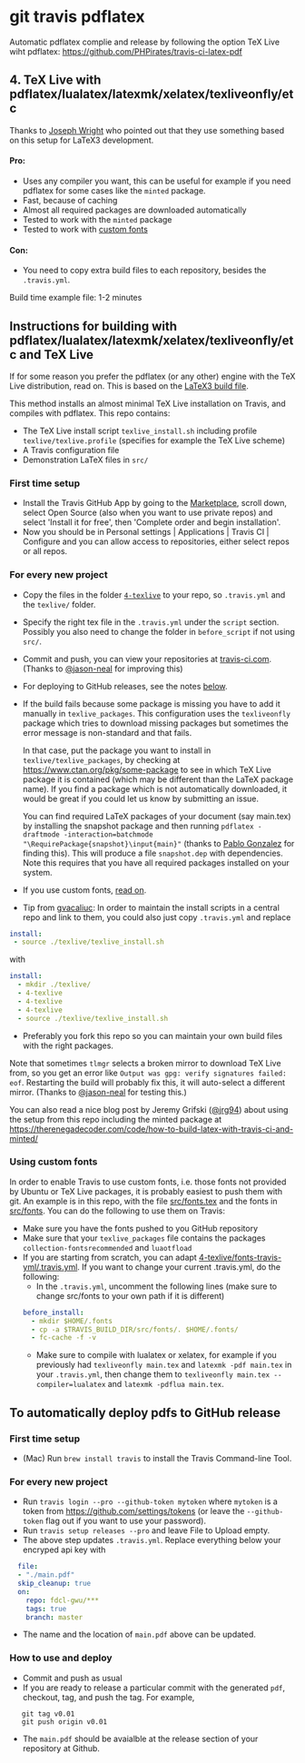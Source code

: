 # git travis pdflatex

Automatic pdflatex complie and release by following the option TeX Live wiht pdflatex: https://github.com/PHPirates/travis-ci-latex-pdf


## 4. TeX Live with pdflatex/lualatex/latexmk/xelatex/texliveonfly/etc

Thanks to [Joseph Wright](https://tex.stackexchange.com/users/73/joseph-wright) who pointed out that they use something based on this setup for LaTeX3 development.

#### Pro:
* Uses any compiler you want, this can be useful for example if you need pdflatex for some cases like the `minted` package.
* Fast, because of caching
* Almost all required packages are downloaded automatically
* Tested to work with the `minted` package
* Tested to work with [custom fonts](#texlive-custom-fonts)

#### Con:
* You need to copy extra build files to each repository, besides the `.travis.yml`.

Build time example file: 1-2 minutes

## <a name="pdflatex">Instructions for building with pdflatex/lualatex/latexmk/xelatex/texliveonfly/etc and TeX Live</a>

If for some reason you prefer the pdflatex (or any other) engine with the TeX Live distribution, read on.
This is based on the [LaTeX3 build file](https://github.com/latex3/latex3/blob/master/support/texlive.sh).

This method installs an almost minimal TeX Live installation on Travis, and compiles with pdflatex.
This repo contains:
- The TeX Live install script `texlive_install.sh` including profile `texlive/texlive.profile` (specifies for example the TeX Live scheme)
- A Travis configuration file
- Demonstration LaTeX files in `src/`

### First time setup
* Install the Travis GitHub App by going to the [Marketplace](https://github.com/marketplace/travis-ci), scroll down, select Open Source (also when you want to use private repos) and select 'Install it for free', then 'Complete order and begin installation'. 
* Now you should be in Personal settings | Applications | Travis CI | Configure and you can allow access to repositories, either select repos or all repos.


### For every new project

* Copy the files in the folder [`4-texlive`](4-texlive) to your repo, so `.travis.yml` and the `texlive/` folder.
* Specify the right tex file in the `.travis.yml` under the `script` section. Possibly you also need to change the folder in `before_script` if not using `src/`.
* Commit and push, you can view your repositories at [travis-ci.com](https://travis-ci.com/).
(Thanks to [@jason-neal](https://github.com/PHPirates/travis-ci-latex-pdf/pull/6) for improving this)
* For deploying to GitHub releases, see the notes [below](#deploy).
* If the build fails because some package is missing you have to add it manually in `texlive_packages`. This configuration uses the `texliveonfly` package which tries to download missing packages but sometimes the error message is non-standard and that fails. 

  In that case, put the package you want to install in `texlive/texlive_packages`, by checking at https://www.ctan.org/pkg/some-package to see in which TeX Live package it is contained (which may be different than the LaTeX package name). If you find a package which is not automatically downloaded, it would be great if you could let us know by submitting an issue.

  You can find required LaTeX packages of your document (say main.tex) by installing the snapshot package and then running `pdflatex -draftmode -interaction=batchmode "\RequirePackage{snapshot}\input{main}"` (thanks to [Pablo Gonzalez](https://github.com/PHPirates/travis-ci-latex-pdf/pull/24#issuecomment-521780469) for finding this).
   This will produce a file `snapshot.dep` with dependencies. Note this requires that you have all required packages installed on your system.
   
* If you use custom fonts, [read on](#texlive-custom-fonts).
* Tip from [gvacaliuc](https://github.com/gvacaliuc/travis-ci-latex-pdf): In order to maintain the install scripts in a central repo and link to them, you could also just copy `.travis.yml` and replace
```yaml
install:
 - source ./texlive/texlive_install.sh
```
with
```yaml
install:
  - mkdir ./texlive/
  - 4-texlive
  - 4-texlive
  - 4-texlive
  - source ./texlive/texlive_install.sh
```
* Preferably you fork this repo so you can maintain your own build files with the right packages.

Note that sometimes `tlmgr` selects a broken mirror to download TeX Live from, so you get an error like `Output was gpg: verify signatures failed: eof`. Restarting the build will probably fix this, it will auto-select a different mirror. (Thanks to [@jason-neal](https://github.com/jason-neal/travis-ci-latex-pdf-texlive/commit/d48a5f92d2394f27371dd32c94a16415de499058) for testing this.)

You can also read a nice blog post by Jeremy Grifski ([@jrg94](https://github.com/jrg94)) about using the setup from this repo including the minted package at https://therenegadecoder.com/code/how-to-build-latex-with-travis-ci-and-minted/

### <a name="texlive-custom-fonts">Using custom fonts</a>

In order to enable Travis to use custom fonts, i.e. those fonts not provided by Ubuntu or TeX Live packages, it is probably easiest to push them with git.
An example is in this repo, with the file [src/fonts.tex](src/fonts.tex) and the fonts in [src/fonts](src/fonts).
You can do the following to use them on Travis:
* Make sure you have the fonts pushed to you GitHub repository
* Make sure that your `texlive_packages` file contains the packages `collection-fontsrecommended` and `luaotfload` 
* If you are starting from scratch, you can adapt [4-texlive/fonts-travis-yml/.travis.yml](4-texlive/fonts-travis-yml/.travis.yml). If you want to change your current .travis.yml, do the following:
    * In the `.travis.yml`, uncomment the following lines (make sure to change src/fonts to your own path if it is different)
    ```yaml
    before_install:
      - mkdir $HOME/.fonts
      - cp -a $TRAVIS_BUILD_DIR/src/fonts/. $HOME/.fonts/
      - fc-cache -f -v
    ```
    * Make sure to compile with lualatex or xelatex, for example if you previously had `texliveonfly main.tex` and `latexmk -pdf main.tex` in your `.travis.yml`, then change them to `texliveonfly main.tex --compiler=lualatex` and `latexmk -pdflua main.tex`.



## To automatically deploy pdfs to GitHub release</a>
### First time setup


* (Mac) Run `brew install travis` to install the Travis Command-line Tool.

### For every new project
* Run `travis login --pro --github-token mytoken` where `mytoken` is a token from https://github.com/settings/tokens (or leave the `--github-token` flag out if you want to use your password). 
* Run `travis setup releases --pro` and leave File to Upload empty.
* The above step updates `.travis.yml`. Replace everything below your encryped api key with

```yml
  file: 
  - "./main.pdf"
  skip_cleanup: true
  on:
    repo: fdcl-gwu/***
    tags: true
    branch: master
```
* The name and the location of `main.pdf` above can be updated. 


### How to use and deploy
* Commit and push as usual
* If you are ready to release a particular commit with the generated `pdf`, checkout, tag, and push the tag. For example,

```
   git tag v0.01
   git push origin v0.01
```
* The `main.pdf` should be avaialble at the release section of your repository at Github.
